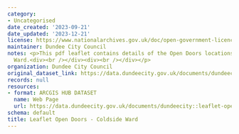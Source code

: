 ```yaml
---
category:
- Uncategorised
date_created: '2023-09-21'
date_updated: '2023-12-21'
license: https://www.nationalarchives.gov.uk/doc/open-government-licence/version/3/
maintainer: Dundee City Council
notes: <p>This pdf leaflet contains details of the Open Doors locations within Coldside
  Ward.<div><br /></div><div><br /></div></p>
organization: Dundee City Council
original_dataset_link: https://data.dundeecity.gov.uk/documents/dundeecity::leaflet-open-doors-coldside-ward
records: null
resources:
- format: ARCGIS HUB DATASET
  name: Web Page
  url: https://data.dundeecity.gov.uk/documents/dundeecity::leaflet-open-doors-coldside-ward
schema: default
title: Leaflet Open Doors - Coldside Ward
---
```

